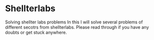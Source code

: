 # Shellterlabs
Solving shellter labs problems
In this I will solve several problems of different secotrs from shellterlabs.
Please read through if you have any doubts or get stuck anywhere.
